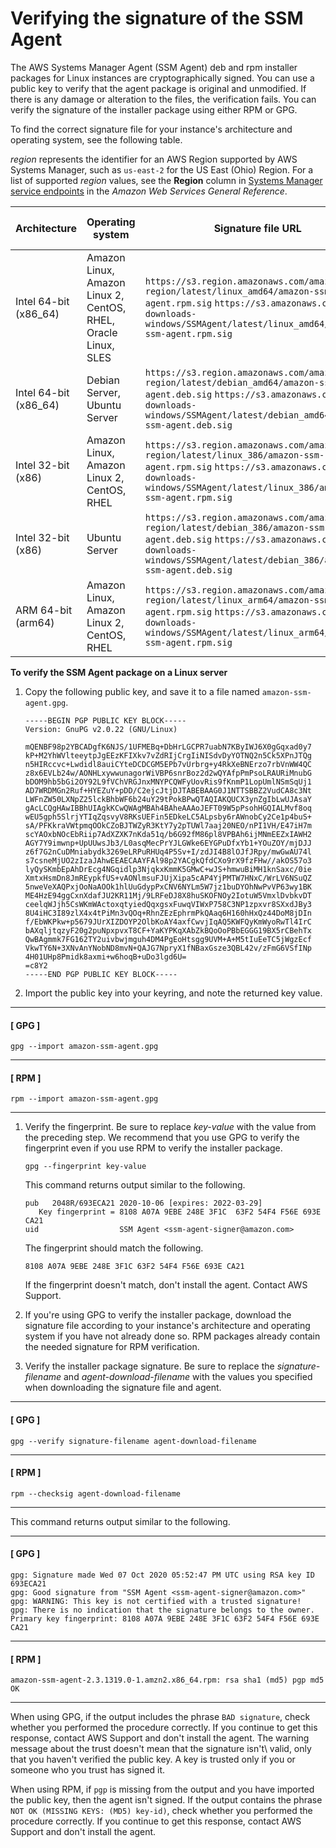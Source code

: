# Verifying the signature of the SSM Agent<a name="verify-agent-signature"></a>

The AWS Systems Manager Agent \(SSM Agent\) deb and rpm installer packages for Linux instances are cryptographically signed\. You can use a public key to verify that the agent package is original and unmodified\. If there is any damage or alteration to the files, the verification fails\. You can verify the signature of the installer package using either RPM or GPG\.

To find the correct signature file for your instance's architecture and operating system, see the following table\.

*region* represents the identifier for an AWS Region supported by AWS Systems Manager, such as `us-east-2` for the US East \(Ohio\) Region\. For a list of supported *region* values, see the **Region** column in [Systems Manager service endpoints](https://docs.aws.amazon.com/general/latest/gr/ssm.html#ssm_region) in the *Amazon Web Services General Reference*\.


| Architecture | Operating system | Signature file URL | Agent download file name | 
| --- | --- | --- | --- | 
| Intel 64\-bit \(x86\_64\) |  Amazon Linux, Amazon Linux 2, CentOS, RHEL, Oracle Linux, SLES  |  `https://s3.region.amazonaws.com/amazon-ssm-region/latest/linux_amd64/amazon-ssm-agent.rpm.sig` `https://s3.amazonaws.com/ec2-downloads-windows/SSMAgent/latest/linux_amd64/amazon-ssm-agent.rpm.sig`  |  `amazon-ssm-agent.rpm`  | 
| Intel 64\-bit \(x86\_64\) |  Debian Server, Ubuntu Server  |  `https://s3.region.amazonaws.com/amazon-ssm-region/latest/debian_amd64/amazon-ssm-agent.deb.sig` `https://s3.amazonaws.com/ec2-downloads-windows/SSMAgent/latest/debian_amd64/amazon-ssm-agent.deb.sig`  | amazon\-ssm\-agent\.deb | 
| Intel 32\-bit \(x86\) |  Amazon Linux, Amazon Linux 2, CentOS, RHEL  |  `https://s3.region.amazonaws.com/amazon-ssm-region/latest/linux_386/amazon-ssm-agent.rpm.sig` `https://s3.amazonaws.com/ec2-downloads-windows/SSMAgent/latest/linux_386/amazon-ssm-agent.rpm.sig`  |  `amazon-ssm-agent.rpm`  | 
| Intel 32\-bit \(x86\) |  Ubuntu Server  |  `https://s3.region.amazonaws.com/amazon-ssm-region/latest/debian_386/amazon-ssm-agent.deb.sig` `https://s3.amazonaws.com/ec2-downloads-windows/SSMAgent/latest/debian_386/amazon-ssm-agent.deb.sig`  |  `amazon-ssm-agent.deb`  | 
| ARM 64\-bit \(arm64\) |  Amazon Linux, Amazon Linux 2, CentOS, RHEL  |  `https://s3.region.amazonaws.com/amazon-ssm-region/latest/linux_arm64/amazon-ssm-agent.rpm.sig` `https://s3.amazonaws.com/ec2-downloads-windows/SSMAgent/latest/linux_arm64/amazon-ssm-agent.rpm.sig`  | amazon\-ssm\-agent\.rpm | 

**To verify the SSM Agent package on a Linux server**

1. Copy the following public key, and save it to a file named `amazon-ssm-agent.gpg`\.

   ```
   -----BEGIN PGP PUBLIC KEY BLOCK-----
   Version: GnuPG v2.0.22 (GNU/Linux)
   
   mQENBF98p2YBCADgfK6NJS/1UFMEBq+DbHrLGCPR7uabN7KByIWJ6X0gGqxad0y7
   kP+M2YhWVlteeytpJgEEzKFIXkv7vZdRIjCrgIiNISdvDyYOTNQ2n5Ck5XPnJTQg
   n5HIRccvc+Lwdidl8auiCYteDCDCGM5EPb7vUrbrg+y4RkXeBNErzo7rbVnWW4QC
   z8x6EVLb24w/AONHLxywwunagorWiVBP6snrBoz2d2wQYAfpPmPsoLRAURiMnubG
   bDOM9hb5bGi2OY92L9fVChVRGJnxMNYPCQWFyUovRis9fKnmP1LopUmlNSmSqUj1
   AD7WRDMGn2Ruf+HYEZuY+pDD/C2ejcJtjDJTABEBAAG0J1NTTSBBZ2VudCA8c3Nt
   LWFnZW50LXNpZ25lckBhbWF6b24uY29tPokBPwQTAQIAKQUCX3ynZgIbLwUJAsaY
   gAcLCQgHAwIBBhUIAgkKCwQWAgMBAh4BAheAAAoJEFT09W5pPsohHGQIALMvf8oq
   wEU5gph5SlrjYTIqZqsvyV8RKsUEFin5EDkeLC5ALpsby6rAWnobCy2Ce1p4buS+
   sA/PFKkraVWtpmqOOkCZoBJTWZyR3KtY7y2pTUWl7aaj20NEO/nPI1VH/E47iH7m
   scYAOxbNOcEbRiip7AdXZXK7nKda51q/b6G92fM86pl8VPBAh6ijMNmEEZxIAWH2
   AGY7Y9imwnp+UpUUwsJb3/L0asqMecPrYJLGWke6EYGPuDfxYb1+YOuZOY/mjDJJ
   z6f7G2nCuDMniabydk3269eLRPuRHUq4P5Sv+I/zdJI4B8lOJfJRpy/mwGwAU74l
   s7csneMjUO2zIzaJAhwEEAECAAYFAl98p2YACgkQfdCXo9rX9fzFHw//akOS57o3
   lyQySKmbEpAhDrEcg4NGqidlp3NjqkxKmmK5GMwC+wJS+hmwuBiMH1knSaxc/0ie
   XmtxHsmDn8JmREypkfUS+vAONlmsuFJUjXipa5cAP4YjPMTW7HNxC/WrLV6NSuQZ
   5nweVeXAQPxjOoNaAOOk1hlUuGdypPxCNV6NYLm5W7jz1buDYOhNwPvVP63wy1BK
   ME4HzE94ggCxnXdafJU2KR11Mj/9LRFeDJ8X8huSKOFNOy2IotuW5VmxlDvbkvDT
   ceelqWJjh5CsWKmWActoxqtyiedQqxgsxFuwqVIWxP758C3NP1zpxvr8SXxdJBy3
   8U4iHC3I89zlX4x4tPiMn3vQOq+RhnZEzEphrmPkQAaq6H160hHxQz44DoM8jDIn
   f/EbWKPkw+p5679JUrXIZDOYP2OlbKoAY4axfCwvjIqAQ5KWFQyKmWyoRwTl4IrC
   bAXqljtqzyF20g2puNpxpvxT8CF+YaKYPKqXAbZkBQoOoPBbEGGG19BX5rCBehTx
   QwBAgmmk7FG162TY2uivbwjmguh4DM4PgEoHtsgg9UVM+A+M5tIuEeTC5jWgzEcf
   VkwTY6N+3XNvAnYNobND8mvN+QAJG7NpryX1fNBaxGsze3QBL42v/zFmG6VSfINp
   4H01UHp8Pmidk8axmi+w6hoqB+uDo3lgd6U=
   =c8Y2
   -----END PGP PUBLIC KEY BLOCK-----
   ```

1. Import the public key into your keyring, and note the returned key value\.

------
#### [ GPG ]

   ```
   gpg --import amazon-ssm-agent.gpg
   ```

------
#### [ RPM ]

   ```
   rpm --import amazon-ssm-agent.gpg
   ```

------

1. Verify the fingerprint\. Be sure to replace *key\-value* with the value from the preceding step\. We recommend that you use GPG to verify the fingerprint even if you use RPM to verify the installer package\.

   ```
   gpg --fingerprint key-value
   ```

   This command returns output similar to the following\.

   ```
   pub   2048R/693ECA21 2020-10-06 [expires: 2022-03-29]
      Key fingerprint = 8108 A07A 9EBE 248E 3F1C  63F2 54F4 F56E 693E CA21
   uid                  SSM Agent <ssm-agent-signer@amazon.com>
   ```

   The fingerprint should match the following\.

   `8108 A07A 9EBE 248E 3F1C 63F2 54F4 F56E 693E CA21`

   If the fingerprint doesn't match, don't install the agent\. Contact AWS Support\.

1. If you're using GPG to verify the installer package, download the signature file according to your instance's architecture and operating system if you have not already done so\. RPM packages already contain the needed signature for RPM verification\.

1. Verify the installer package signature\. Be sure to replace the *signature\-filename* and *agent\-download\-filename* with the values you specified when downloading the signature file and agent\.

------
#### [ GPG ]

   ```
   gpg --verify signature-filename agent-download-filename
   ```

------
#### [ RPM ]

   ```
   rpm --checksig agent-download-filename
   ```

------

   This command returns output similar to the following\.

------
#### [ GPG ]

   ```
   gpg: Signature made Wed 07 Oct 2020 05:52:47 PM UTC using RSA key ID 693ECA21
   gpg: Good signature from "SSM Agent <ssm-agent-signer@amazon.com>"
   gpg: WARNING: This key is not certified with a trusted signature!
   gpg: There is no indication that the signature belongs to the owner.
   Primary key fingerprint: 8108 A07A 9EBE 248E 3F1C 63F2 54F4 F56E 693E CA21
   ```

------
#### [ RPM ]

   ```
   amazon-ssm-agent-2.3.1319.0-1.amzn2.x86_64.rpm: rsa sha1 (md5) pgp md5 OK
   ```

------

   When using GPG, if the output includes the phrase `BAD signature`, check whether you performed the procedure correctly\. If you continue to get this response, contact AWS Support and don't install the agent\. The warning message about the trust doesn't mean that the signature isn't\\ valid, only that you haven't verified the public key\. A key is trusted only if you or someone who you trust has signed it\.

   When using RPM, if `pgp` is missing from the output and you have imported the public key, then the agent isn't signed\. If the output contains the phrase `NOT OK (MISSING KEYS: (MD5) key-id)`, check whether you performed the procedure correctly\. If you continue to get this response, contact AWS Support and don't install the agent\.